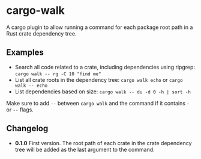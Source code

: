 cargo-walk
==========

A cargo plugin to allow running a command for each package root path in a
Rust crate dependency tree.

Examples
--------

 - Search all code related to a crate, including dependencies using ripgrep:
   `cargo walk -- rg -C 10 "find me"`
 - List all crate roots in the dependency tree:
   `cargo walk echo` or `cargo walk -- echo`
 - List dependencies based on size:
   `cargo walk -- du -d 0 -h | sort -h`

Make sure to add `--` between `cargo walk` and the command if it contains `-`
or `--` flags.

Changelog
---------

 - __0.1.0__ First version. The root path of each crate in the crate dependency
   tree will be added as the last argument to the command.

